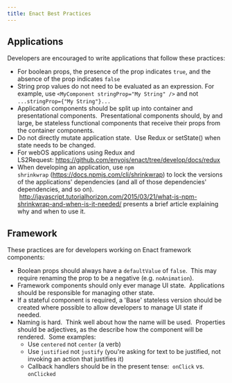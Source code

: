 ```yaml
---
title: Enact Best Practices
---
```


## Applications

Developers are encouraged to write applications that follow these practices:

*   For boolean props, the presence of the prop indicates `true`, and the absence of the prop indicates `false`
*   String prop values do not need to be evaluated as an expression.  For example, use `<MyComponent stringProp="My String" />` and not `...stringProp={"My String"}...`
*   Application components should be split up into container and presentational components.  Presentational components should, by and large, be stateless functional components that receive their props from the container components.
*   Do not directly mutate application state.  Use Redux or setState() when state needs to be changed.
*   For webOS applications using Redux and LS2Request: <a href="https://github.com/enyojs/enact/tree/develop/docs/redux">https://github.com/enyojs/enact/tree/develop/docs/redux</a>
*   When developing an application, use `npm shrinkwrap` (<a href="https://docs.npmjs.com/cli/shrinkwrap">https://docs.npmjs.com/cli/shrinkwrap</a>) to lock the versions of the applications' dependencies (and all of those dependencies' dependencies, and so on).  <a href="http://javascript.tutorialhorizon.com/2015/03/21/what-is-npm-shrinkwrap-and-when-is-it-needed/">http://javascript.tutorialhorizon.com/2015/03/21/what-is-npm-shrinkwrap-and-when-is-it-needed/</a> presents a brief article explaining why and when to use it.

## Framework

These practices are for developers working on Enact framework components:

*   Boolean props should always have a `defaultValue` of `false`.  This may require renaming the prop to be a negative (e.g. `noAnimation`).
*   Framework components should only ever manage UI state.  Applications should be responsible for managing other state.
*   If a stateful component is required, a 'Base' stateless version should be created where possible to allow developers to manage UI state if needed.
*   Naming is hard.  Think well about how the name will be used.  Properties should be adjectives, as the describe how the component will be rendered.  Some examples:
    *   Use `centered` not `center` (a verb)
    *   Use `justified` not `justify` (you're asking for text to be justified, not invoking an action that justifies it)
    *   Callback handlers should be in the present tense:  `onClick` vs. `onClicked`
